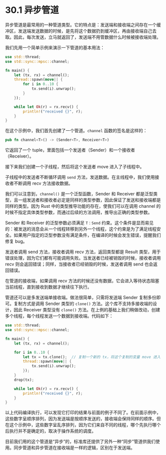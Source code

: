 # 30.1 异步管道

异步管道是最常用的一种管道类型。它的特点是：发送端和接收端之间存在一个缓冲区，发送端发送数据的时候，是先将这个数据扔到缓冲区，再由接收端自己去取。因此，每次发送，立马就返回了，发送端不用管数据什么时候被接收端处理。

我们先用一个简单示例来演示一下管道的基本用法：

```rust
use std::thread;
use std::sync::mpsc::channel;

fn main() {
    let (tx, rx) = channel();
    thread::spawn(move|| {
        for i in 0..10 {
            tx.send(i).unwrap();
        }
    });

    while let Ok(r) = rx.recv() {
        println!("received {}", r);
    }
}
```

在这个示例中，我们首先创建了一个管道。`channel` 函数的签名是这样的：

```rust
pub fn channel<T>() -> (Sender<T>, Receiver<T>)
```

它返回了一个 tuple，里面包括一个发送者（Sender）和一个接收者（Receiver）。

接下来我们创建一个子线程，然后将这个发送者 move 进入了子线程中。

子线程中的发送者不断循环调用 `send` 方法，发送数据。在主线程中，我们使用接收者不断调用 recv 方法接收数据。

我们可以注意到，`channel()` 是一个泛型函数，Sender 和 Receiver 都是泛型类型，且一组发送者和接收者必定是同样的类型参数，因此保证了发送和接收端都是同样的类型。因为 Rust 中的类型推导功能的存在，使我们可以在调用 channel 的时候不指定具体类型参数，而通过后续的方法调用，推导出正确的类型参数。

Sender 和 Receiver 的泛型参数必须满足 `T：Send` 约束。这个条件是显而易见的：被发送的消息会从一个线程转移到另外一个线程，这个约束是为了满足线程安全。如果用户指定的泛型参数没有满足条件，在编译的时候会发生错误，提醒我们修复 bug。

发送者调用 send 方法，接收者调用 recv 方法，返回类型都是 Result 类型，用于错误处理，因为它们都有可能调用失败。当发送者已经被销毁的时候，接收者调用 recv 则会返回错误；同样，当接收者已经销毁的时候，发送者调用 send 也会返回错误。

在管道的接收端，如果调用 recv 方法的时候还没有数据，它会进入等待状态阻塞当前线程，直到接收到数据才继续往下执行。

管道还可以是多发送端单接收端。做法很简单，只需将发送端 Sender 复制多份即可。复制方式是调用 Sender 类型的 `clone()` 方法。这个库不支持多接收端的设计，因此 Receiver 类型没有 `clone()` 方法。在上例的基础上我们稍做改动，创建多个线程，每个线程发送一个数据到接收端。代码如下：

```rust
use std::thread;
use std::sync::mpsc::channel;

fn main() {
    let (tx, rx) = channel();

    for i in 0..10 {
        let tx = tx.clone();  // 复制一个新的 tx，将这个复制的变量 move 进入子线程
        thread::spawn(move|| {
            tx.send(i).unwrap();
        });
    }
    drop(tx);

    while let Ok(r) = rx.recv() {
        println!("received {}", r);
    }
}
```

以上代码编译执行，可以发现它打印的结果与前面的例子不同了。在前面示例中，这些数字呈顺序排列，因为发送端是按顺序发送的，接收端会保持同样的顺序。但在这个示例中，这些数字呈乱序排列，因为它们来自不同的线程，哪个先执行哪个后执行并不是确定的，取决于操作系统的调度。

目前我们用的这个管道是“异步”的，标准库还提供了另外一种“同步”管道供我们使用。同步管道和异步管道在接收端是一样的逻辑，区别在于发送端。
